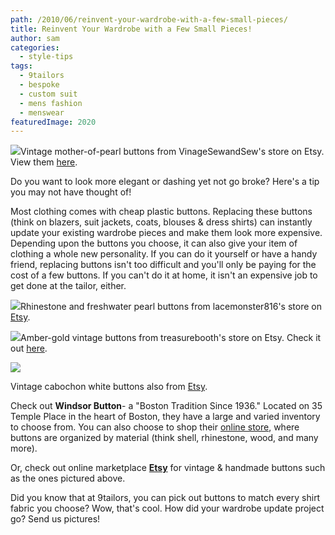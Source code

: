 ```yaml
---
path: /2010/06/reinvent-your-wardrobe-with-a-few-small-pieces/
title: Reinvent Your Wardrobe with a Few Small Pieces!
author: sam
categories: 
  - style-tips
tags: 
  - 9tailors
  - bespoke
  - custom suit
  - mens fashion
  - menswear
featuredImage: 2020
---
```

[![](http://3.bp.blogspot.com/_20LDsLnO2rk/TCD2tcAPWCI/AAAAAAAAAY4/2_2gpRuf1sE/s320/il_430xN.153206348.jpg)](http://3.bp.blogspot.com/_20LDsLnO2rk/TCD2tcAPWCI/AAAAAAAAAY4/2_2gpRuf1sE/s1600/il_430xN.153206348.jpg)Vintage mother-of-pearl buttons from VinageSewandSew's store on Etsy. View them [here](http://www.etsy.com/listing/49969563/antique-ornate-amber-gold-glass-button?ref=sr_gallery_4&ga_search_query=glass+buttons&ga_search_type=all&ga_page=&order=&includes%5B%5D=tags&includes%5B%5D=title). 

Do you want to look more elegant or dashing yet not go broke? Here's a tip you may not have thought of!

Most clothing comes with cheap plastic buttons. Replacing these buttons (think on blazers, suit jackets, coats, blouses & dress shirts) can instantly update your existing wardrobe pieces and make them look more expensive. Depending upon the buttons you choose, it can also give your item of clothing a whole new personality. If you can do it yourself or have a handy friend, replacing buttons isn't too difficult and you'll only be paying for the cost of a few buttons. If you can't do it at home, it isn't an expensive job to get done at the tailor, either.

[![](http://2.bp.blogspot.com/_20LDsLnO2rk/TCD1vHQbl0I/AAAAAAAAAYw/kPBbv6JNeBw/s320/il_430xN.153207619.jpg)](http://2.bp.blogspot.com/_20LDsLnO2rk/TCD1vHQbl0I/AAAAAAAAAYw/kPBbv6JNeBw/s1600/il_430xN.153207619.jpg)Rhinestone and freshwater pearl buttons from lacemonster816's store on [Etsy](http://www.etsy.com/listing/49970299/a-spoon-full-of-joy-vintage-pearls?ref=sr_gallery_1&ga_search_query=buttons&ga_search_type=vintage&ga_page=&order=&includes%5B%5D=tags&includes%5B%5D=title).

[![](http://3.bp.blogspot.com/_20LDsLnO2rk/TCD1u3y1yuI/AAAAAAAAAYo/ZV5dKHmsmGE/s320/il_430xN.153204632.jpg)](http://3.bp.blogspot.com/_20LDsLnO2rk/TCD1u3y1yuI/AAAAAAAAAYo/ZV5dKHmsmGE/s1600/il_430xN.153204632.jpg)Amber-gold vintage buttons from treasurebooth's store on Etsy. Check it out [here](http://www.etsy.com/listing/49969563/antique-ornate-amber-gold-glass-button?ref=sr_gallery_4&ga_search_query=glass+buttons&ga_search_type=all&ga_page=&order=&includes%5B%5D=tags&includes%5B%5D=title).

[![](http://4.bp.blogspot.com/_20LDsLnO2rk/TCD1pK9NxjI/AAAAAAAAAYg/nvNTQuMhLqM/s320/il_430xN.153201844.jpg)](http://4.bp.blogspot.com/_20LDsLnO2rk/TCD1pK9NxjI/AAAAAAAAAYg/nvNTQuMhLqM/s1600/il_430xN.153201844.jpg)

Vintage cabochon white buttons also from [Etsy](http://9tailors.blogspot.com/www.etsy.com).

Check out **Windsor Button**\- a "Boston Tradition Since 1936." Located on 35 Temple Place in the heart of Boston, they have a large and varied inventory to choose from. You can also choose to shop their [online store](http://www.windsorbutton.com/), where buttons are organized by material (think shell, rhinestone, wood, and many more).

Or, check out online marketplace [**Etsy**](http://www.etsy.com/) for vintage & handmade buttons such as the ones pictured above.

Did you know that at 9tailors, you can pick out buttons to match every shirt fabric you choose? Wow, that's cool. How did your wardrobe update project go? Send us pictures!
